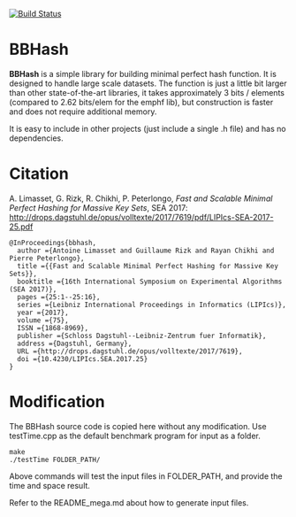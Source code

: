 [![Build Status](https://travis-ci.org/rizkg/BBHash.svg?branch=master)](https://travis-ci.org/rizkg/BBHash)

# BBHash
**BBHash** is a simple library for building minimal perfect hash function.
It is designed to handle large scale datasets. The function is just a little bit larger than other state-of-the-art libraries, it takes approximately 3 bits / elements (compared to 2.62 bits/elem for the emphf lib), but construction is faster and does not require additional memory. 

It is easy to include in other projects (just include a single .h file) and has no dependencies.

# Citation

A. Limasset, G. Rizk, R. Chikhi, P. Peterlongo, _Fast and Scalable Minimal Perfect Hashing for Massive Key Sets_, SEA 2017: http://drops.dagstuhl.de/opus/volltexte/2017/7619/pdf/LIPIcs-SEA-2017-25.pdf

```
@InProceedings{bbhash,
  author ={Antoine Limasset and Guillaume Rizk and Rayan Chikhi and Pierre Peterlongo},
  title ={{Fast and Scalable Minimal Perfect Hashing for Massive Key Sets}},
  booktitle ={16th International Symposium on Experimental Algorithms (SEA 2017)},
  pages ={25:1--25:16},
  series ={Leibniz International Proceedings in Informatics (LIPIcs)},
  year ={2017},
  volume ={75},
  ISSN ={1868-8969},
  publisher ={Schloss Dagstuhl--Leibniz-Zentrum fuer Informatik},
  address ={Dagstuhl, Germany},
  URL ={http://drops.dagstuhl.de/opus/volltexte/2017/7619},
  doi ={10.4230/LIPIcs.SEA.2017.25}
}
```

# Modification
The BBHash source code is copied here without any modification.
Use testTime.cpp as the default benchmark program for input as a folder.
```
make
./testTime FOLDER_PATH/
```
Above commands will test the input files in FOLDER_PATH, and provide the time and space result.

Refer to the README_mega.md about how to generate input files.
